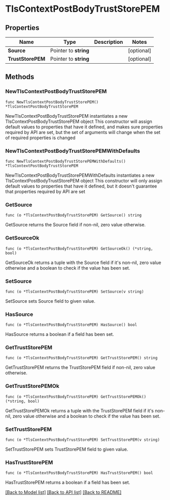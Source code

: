 # TlsContextPostBodyTrustStorePEM

## Properties

Name | Type | Description | Notes
------------ | ------------- | ------------- | -------------
**Source** | Pointer to **string** |  | [optional] 
**TrustStorePEM** | Pointer to **string** |  | [optional] 

## Methods

### NewTlsContextPostBodyTrustStorePEM

`func NewTlsContextPostBodyTrustStorePEM() *TlsContextPostBodyTrustStorePEM`

NewTlsContextPostBodyTrustStorePEM instantiates a new TlsContextPostBodyTrustStorePEM object
This constructor will assign default values to properties that have it defined,
and makes sure properties required by API are set, but the set of arguments
will change when the set of required properties is changed

### NewTlsContextPostBodyTrustStorePEMWithDefaults

`func NewTlsContextPostBodyTrustStorePEMWithDefaults() *TlsContextPostBodyTrustStorePEM`

NewTlsContextPostBodyTrustStorePEMWithDefaults instantiates a new TlsContextPostBodyTrustStorePEM object
This constructor will only assign default values to properties that have it defined,
but it doesn't guarantee that properties required by API are set

### GetSource

`func (o *TlsContextPostBodyTrustStorePEM) GetSource() string`

GetSource returns the Source field if non-nil, zero value otherwise.

### GetSourceOk

`func (o *TlsContextPostBodyTrustStorePEM) GetSourceOk() (*string, bool)`

GetSourceOk returns a tuple with the Source field if it's non-nil, zero value otherwise
and a boolean to check if the value has been set.

### SetSource

`func (o *TlsContextPostBodyTrustStorePEM) SetSource(v string)`

SetSource sets Source field to given value.

### HasSource

`func (o *TlsContextPostBodyTrustStorePEM) HasSource() bool`

HasSource returns a boolean if a field has been set.

### GetTrustStorePEM

`func (o *TlsContextPostBodyTrustStorePEM) GetTrustStorePEM() string`

GetTrustStorePEM returns the TrustStorePEM field if non-nil, zero value otherwise.

### GetTrustStorePEMOk

`func (o *TlsContextPostBodyTrustStorePEM) GetTrustStorePEMOk() (*string, bool)`

GetTrustStorePEMOk returns a tuple with the TrustStorePEM field if it's non-nil, zero value otherwise
and a boolean to check if the value has been set.

### SetTrustStorePEM

`func (o *TlsContextPostBodyTrustStorePEM) SetTrustStorePEM(v string)`

SetTrustStorePEM sets TrustStorePEM field to given value.

### HasTrustStorePEM

`func (o *TlsContextPostBodyTrustStorePEM) HasTrustStorePEM() bool`

HasTrustStorePEM returns a boolean if a field has been set.


[[Back to Model list]](../README.md#documentation-for-models) [[Back to API list]](../README.md#documentation-for-api-endpoints) [[Back to README]](../README.md)



